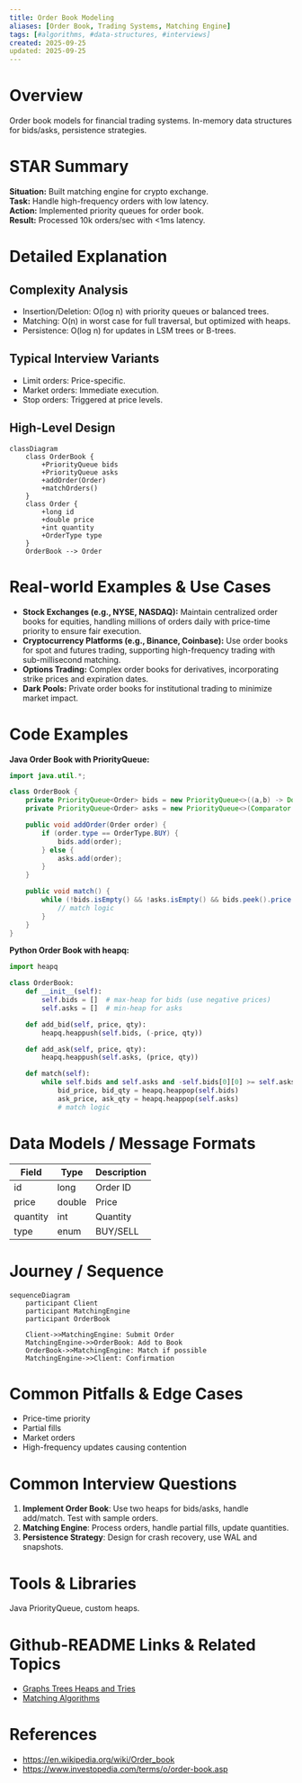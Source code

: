 ```yaml
---
title: Order Book Modeling
aliases: [Order Book, Trading Systems, Matching Engine]
tags: [#algorithms, #data-structures, #interviews]
created: 2025-09-25
updated: 2025-09-25
---
```


# Overview

Order book models for financial trading systems. In-memory data structures for bids/asks, persistence strategies.

# STAR Summary

**Situation:** Built matching engine for crypto exchange.  
**Task:** Handle high-frequency orders with low latency.  
**Action:** Implemented priority queues for order book.  
**Result:** Processed 10k orders/sec with <1ms latency.

# Detailed Explanation

## Complexity Analysis

- Insertion/Deletion: O(log n) with priority queues or balanced trees.
- Matching: O(n) in worst case for full traversal, but optimized with heaps.
- Persistence: O(log n) for updates in LSM trees or B-trees.

## Typical Interview Variants

- Limit orders: Price-specific.
- Market orders: Immediate execution.
- Stop orders: Triggered at price levels.

## High-Level Design

```mermaid
classDiagram
    class OrderBook {
        +PriorityQueue bids
        +PriorityQueue asks
        +addOrder(Order)
        +matchOrders()
    }
    class Order {
        +long id
        +double price
        +int quantity
        +OrderType type
    }
    OrderBook --> Order
```

# Real-world Examples & Use Cases

- **Stock Exchanges (e.g., NYSE, NASDAQ):** Maintain centralized order books for equities, handling millions of orders daily with price-time priority to ensure fair execution.
- **Cryptocurrency Platforms (e.g., Binance, Coinbase):** Use order books for spot and futures trading, supporting high-frequency trading with sub-millisecond matching.
- **Options Trading:** Complex order books for derivatives, incorporating strike prices and expiration dates.
- **Dark Pools:** Private order books for institutional trading to minimize market impact.

# Code Examples

**Java Order Book with PriorityQueue:**

```java
import java.util.*;

class OrderBook {
    private PriorityQueue<Order> bids = new PriorityQueue<>((a,b) -> Double.compare(b.price, a.price));
    private PriorityQueue<Order> asks = new PriorityQueue<>(Comparator.comparingDouble(a -> a.price));

    public void addOrder(Order order) {
        if (order.type == OrderType.BUY) {
            bids.add(order);
        } else {
            asks.add(order);
        }
    }

    public void match() {
        while (!bids.isEmpty() && !asks.isEmpty() && bids.peek().price >= asks.peek().price) {
            // match logic
        }
    }
}
```

**Python Order Book with heapq:**

```python
import heapq

class OrderBook:
    def __init__(self):
        self.bids = []  # max-heap for bids (use negative prices)
        self.asks = []  # min-heap for asks

    def add_bid(self, price, qty):
        heapq.heappush(self.bids, (-price, qty))

    def add_ask(self, price, qty):
        heapq.heappush(self.asks, (price, qty))

    def match(self):
        while self.bids and self.asks and -self.bids[0][0] >= self.asks[0][0]:
            bid_price, bid_qty = heapq.heappop(self.bids)
            ask_price, ask_qty = heapq.heappop(self.asks)
            # match logic
```

# Data Models / Message Formats

| Field | Type | Description |
|-------|------|-------------|
| id | long | Order ID |
| price | double | Price |
| quantity | int | Quantity |
| type | enum | BUY/SELL |

# Journey / Sequence

```mermaid
sequenceDiagram
    participant Client
    participant MatchingEngine
    participant OrderBook

    Client->>MatchingEngine: Submit Order
    MatchingEngine->>OrderBook: Add to Book
    OrderBook->>MatchingEngine: Match if possible
    MatchingEngine->>Client: Confirmation
```

# Common Pitfalls & Edge Cases

- Price-time priority  
- Partial fills  
- Market orders  
- High-frequency updates causing contention

# Common Interview Questions

1. **Implement Order Book**: Use two heaps for bids/asks, handle add/match. Test with sample orders.
2. **Matching Engine**: Process orders, handle partial fills, update quantities.
3. **Persistence Strategy**: Design for crash recovery, use WAL and snapshots.

# Tools & Libraries

Java PriorityQueue, custom heaps.

# Github-README Links & Related Topics

- [Graphs Trees Heaps and Tries](algorithms/graphs-trees-heaps-and-tries/README.md)
- [Matching Algorithms](algorithms/matching-algorithms/README.md)

# References

- https://en.wikipedia.org/wiki/Order_book
- https://www.investopedia.com/terms/o/order-book.asp